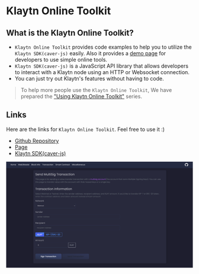 # Klaytn Online Toolkit <a id="klaytn-online-toolkit"></a>

## What is the Klaytn Online Toolkit? <a id="what-is-the-klaytn-online-toolkit"></a>

- `Klaytn Online Toolkit` provides code examples to help you to utilize the `Klaytn SDK(caver-js)` easily. Also it provides a [demo page](https://toolkit.klaytn.foundation) for developers to use simple online tools.
- `Klaytn SDK(caver-js)` is a JavaScript API library that allows developers to interact with a Klaytn node using an HTTP or Websocket connection.
- You can just try out Klaytn's features without having to code.

> To help more people use the `Klaytn Online Toolkit`, We have prepared the ["Using Klaytn Online Toolkit"](https://medium.com/klaytn/using-klaytn-online-toolkit-1-multisig-60399a0b0278) series.

## Links <a id="links"></a>

Here are the links for `Klaytn Online Toolkit`. Feel free to use it :)

- [Github Repository](https://github.com/klaytn/klaytn-online-toolkit)
- [Page](https://toolkit.klaytn.foundation)
- [Klaytn SDK(caver-js)](https://docs.klaytn.foundation/dapp/sdk/caver-js)

![Klaytn Online Toolkit](./img/klaytn-online-toolkit.png)
